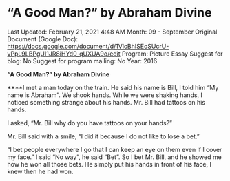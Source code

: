 # “A Good Man?” by Abraham Divine

Last Updated: February 21, 2021 4:48 AM
Month: 09 - September
Original Document (Google Doc): https://docs.google.com/document/d/1VlcBhISEoSUcrU-vPpL9LBPgUI1JR8iHYd0_qUXUA9o/edit
Program: Picture Essay
Suggest for blog: No
Suggest for program mailing: No
Year: 2016

**“A Good Man?” by Abraham Divine**

****I met a man today on the train. He said his name is Bill, I told him “My name is Abraham”. We shook hands. While we were shaking hands, I noticed something strange about his hands. Mr. Bill had tattoos on his hands.

I asked, “Mr. Bill why do you have tattoos on your hands?”

Mr. Bill said with a smile, “I did it because I do not like to lose a bet.”

“I bet people everywhere I go that I can keep an eye on them even if I cover my face.” I said “No way”, he said “Bet”. So I bet Mr. Bill, and he showed me how he won all those bets. He simply put his hands in front of his face, I knew then he had won.